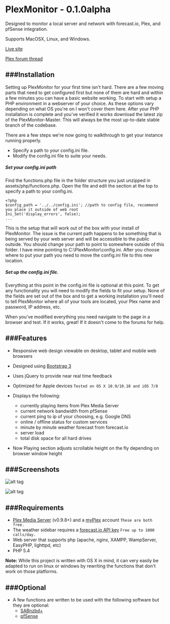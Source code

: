 PlexMonitor - 0.1.0alpha
===================

Designed to monitor a local server and network with forecast.io, Plex, and pfSense integration.

Supports MacOSX, Linux, and Windows.

[Live site][ls]

[Plex forum thread][pft]

[ls]: http://d4rk.co/
[pft]: http://forums.plexapp.com/index.php/topic/84856-network-status-page/

###Installation
---------------
Setting up PlexMonitor for your first time isn't hard. There are a few moving parts that need to get configured first but none of them are hard and within a few minutes you can have a basic website working. To start with setup a PHP environment in a webserver of your choice. As these options vary depending on what OS you're on I won't cover them here. After your PHP installation is complete and you've verified it works download the latest zip of the PlexMonitor-Master. This will always be the most up-to-date stable branch of the codebase.

There are a few steps we're now going to walkthrough to get your instance running properly.
* Specify a path to your config.ini file.
* Modify the config.ini file to suite your needs.

##### Set your config.ini path
Find the functions.php file in the folder structure you just unzipped in assets/php/functions.php. Open the file and edit the section at the top to specify a path to your config.ini.

```
<?php
$config_path = '../../config.ini'; //path to config file, recommend you place it outside of web root
Ini_Set('display_errors', false);
...
```

This is the setup that will work out of the box with your install of PlexMonitor. The issue is the current path happens to be something that is being served by your web server and will be accessible to the public outside. You should change your path to point to somewhere outside of this folder. I have mine pointing to C:\PlexMonitor\config.ini. After you choose where to put your path you need to move the config.ini file to this new location.

##### Set up the config.ini file.

Everything at this point in the config.ini file is optional at this point. To get any functionality you will need to modify the fields to fit your setup. None of the fields are set out of the box and to get a working installation you'll need to tell PlexMonitor where all of your tools are located, your Plex name and password, IP address, etc.

When you've modified everything you need navigate to the page in a browser and test. If it works, great! If it doesn't come to the forums for help.

###Features
---------------
* Responsive web design viewable on desktop, tablet and mobile web browsers 

* Designed using [Bootstrap 3][bs]

* Uses jQuery to provide near real time feedback

* Optimized for Apple devices  `Tested on OS X 10.9/10.10 and iOS 7/8`

* Displays the following:
	* currently playing items from Plex Media Server
	* current network bandwidth from pfSense
	* current ping to ip of your choosing, e.g. Google DNS
	* online / offline status for custom services
	* minute by minute weather forecast from forecast.io
	* server load
	* total disk space for all hard drives

* Now Playing section adjusts scrollable height on the fly depending on browser window height


[bs]: http://getbootstrap.com


###Screenshots
---------------
![alt tag](http://i.imgur.com/94GVDPM.png)

![alt tag](http://d.pr/i/1eTEu+)


###Requirements
---------------
* [Plex Media Server][pms] (v0.9.8+) and a [myPlex][pp] account `These are both free.`
* The weather sidebar requires a [forecast.io API key][fcAPI] `Free up to 1000 calls/day.`
* Web server that supports php (apache, nginx, XAMPP, WampServer, EasyPHP, lighttpd, etc)
* PHP 5.4

**Note:** While this project is written with OS X in mind, it can very easily be adapted to run on linux or windows by rewriting the functions that don't work on those platforms.

[pms]: https://plex.tv
[pp]: https://plex.tv/subscription/about
[fcAPI]: https://developer.forecast.io


###Optional
---------------
* A few functions are written to be used with the following software but they are optional:
	* [SABnzbd+][sab]
	* [pfSense][pfs]

[sab]: http://sabnzbd.org
[pfs]: http://www.pfsense.org

